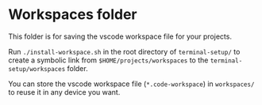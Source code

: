 # Workspaces folder

This folder is for saving the vscode workspace file for your projects.

Run `./install-workspace.sh` in the root directory of `terminal-setup/` to create a symbolic link from `$HOME/projects/workspaces` to the `terminal-setup/workspaces` folder.

You can store the vscode workspace file (`*.code-workspace`) in `workspaces/` to reuse it in any device you want.
